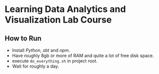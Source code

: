 # Learning Data Analytics and Visualization Lab Course


## How to Run

 * Install *Python*, *sbt* and *npm*.
 * Have roughly 8gb or more of RAM and quite a lot of free disk space.
 * execute `do_everything.sh` in project root.
 * Wait for roughly a day.

